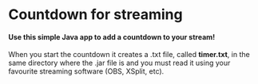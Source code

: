 # Countdown for streaming
#### Use this simple Java app to add a countdown to your stream!
When you start the countdown it creates a .txt file, called <strong>timer.txt</strong>, in the same directory where the .jar file is and you must read it using your favourite streaming software (OBS, XSplit, etc).

